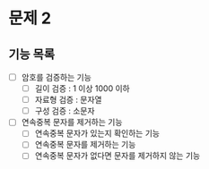 # 문제 2

## 기능 목록

- [ ] 암호를 검증하는 기능
  - [ ] 길이 검증 : 1 이상 1000 이하
  - [ ] 자료형 검증 : 문자열
  - [ ] 구성 검증 : 소문자

- [ ] 연속중복 문자를 제거하는 기능
  - [ ] 연속중복 문자가 있는지 확인하는 기능
  - [ ] 연속중복 문자를 제거하는 기능
  - [ ] 연속중복 문자가 없다면 문자를 제거하지 않는 기능